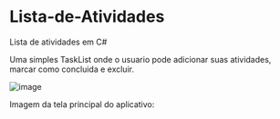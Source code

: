 # Lista-de-Atividades
Lista de atividades em C#

Uma simples TaskList onde o usuario pode adicionar suas atividades, marcar como concluida e excluir.

![image](https://github.com/eduardw07/Lista-de-Atividades/assets/45314550/0dc5e991-5ed9-47d1-ad58-b43716c46d69)

Imagem da tela principal do aplicativo:
